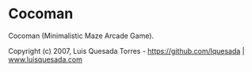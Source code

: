 Cocoman
=======

Cocoman (Minimalistic Maze Arcade Game).

Copyright (c) 2007, Luis Quesada Torres - https://github.com/lquesada | www.luisquesada.com
